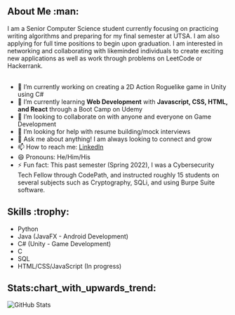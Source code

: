 <h2>About Me :man:</h2>
I am a Senior Computer Science student currently focusing on practicing writing algorithms and preparing for my final semester at UTSA. I am also applying for full time positions to begin upon graduation. I am interested in networking and collaborating with likeminded individuals to create exciting new applications as well as work through problems on LeetCode or Hackerrank.<br><br>
<ul>
  <li>🔭 I’m currently working on creating a 2D Action Roguelike game in Unity using C#</li>
  <li>🌱 I’m currently learning <strong>Web Development</strong> with <strong>Javascript, CSS, HTML, and React</strong> through a Boot Camp on Udemy</li>
  <li>👯 I’m looking to collaborate on with anyone and everyone on Game Development</li>
  <li>🤔 I’m looking for help with resume building/mock interviews</li>
  <li>💬 Ask me about anything! I am always looking to connect and grow</li>
  <li>📫 How to reach me: <a href="https://www.linkedin.com/in/beasleyk/">LinkedIn</a></li>
  <li>😄 Pronouns: He/Him/His</li>
  <li>⚡ Fun fact: This past semester (Spring 2022), I was a Cybersecurity Tech Fellow through CodePath, and instructed roughly 15 students on several subjects such as Cryptography, SQLi, and using Burpe Suite software.</li>
</ul>

<h2>Skills :trophy:</h2>
<ul>
  <li>Python</li>
  <li>Java (JavaFX - Android Development)</li>
  <li>C# (Unity - Game Development)</li>
  <li>C</li>
  <li>SQL</li>
  <li>HTML/CSS/JavaScript (In progress)</li>
</ul>

<h2>Stats:chart_with_upwards_trend:</h2>

![GitHub Stats](https://github-readme-stats.vercel.app/api?username=thebeasknees&theme=radical)
